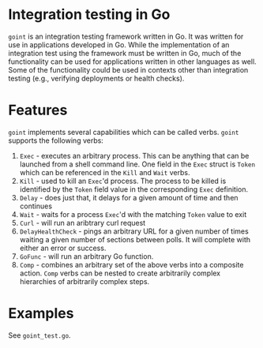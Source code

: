 # Integration testing in Go
`goint` is an integration testing framework written in Go. It was written for use in applications developed in Go. While the implementation of an integration test using the framework must be written in Go, much of the functionality can be used for applications written in other languages as well. Some of the functionality could be used in contexts other than integration testing (e.g., verifying deployments or health checks).

# Features
`goint` implements several capabilities which can be called verbs. `goint` supports the following verbs:
1. `Exec` - executes an arbitrary process. This can be anything that can be launched from a shell command line. One field in the `Exec` struct is `Token` which can be referenced in the `Kill` and `Wait` verbs.
1. `Kill` - used to kill an `Exec`'d process. The process to be killed is identified by the `Token` field value in the corresponding `Exec` definition.
1. `Delay` - does just that, it delays for a given amount of time and then continues
1. `Wait` - waits for a process `Exec`'d with the matching `Token` value to exit
1. `Curl` - will run an aribtrary curl request
1. `DelayHealthCheck` - pings an arbitrary URL for a given number of times waiting a given number of sections between polls. It will complete with either an error or success.
1. `GoFunc` - will run an arbitrary Go function.
1. `Comp` - combines an arbitrary set of the above verbs into a composite action. `Comp` verbs can be nested to create arbitrarily complex hierarchies of arbitrarily complex steps.

# Examples
See `goint_test.go`.
